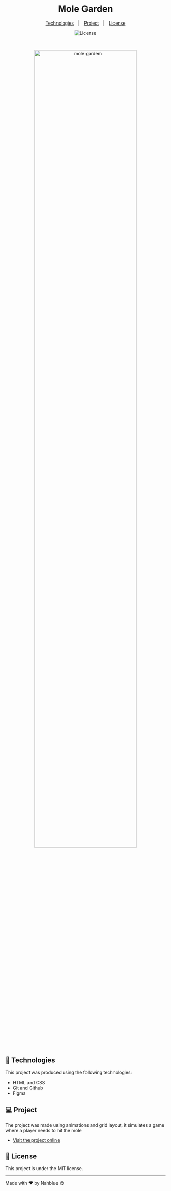 <h1 align="center"> Mole Garden </h1>

<p align="center">
  <a href="#-technologies">Technologies</a>&nbsp;&nbsp;&nbsp;|&nbsp;&nbsp;&nbsp;
  <a href="#-project">Project</a>&nbsp;&nbsp;&nbsp;|&nbsp;&nbsp;&nbsp;
  <a href="#memo-license">License</a>
</p>

<p align="center">
  <img alt="License" src="https://img.shields.io/static/v1?label=license&message=MIT&color=49AA26&labelColor=000000">
</p>

<br>

<p align="center">
  <img alt="mole gardem" src="https://i.imgur.com/ega8KJ2.png" width="80%">
</p>

## 🚀 Technologies

This project was produced using the following technologies:

- HTML and CSS
- Git and Github
- Figma

## 💻 Project

The project was made using animations and grid layout, it simulates a game where a player needs to hit the mole

- [Visit the project online](https://nahblue.github.io/jardim-das-toupeiras/)

## :memo: License

This project is under the MIT license.

---

Made with ♥ by Nahblue 😋
